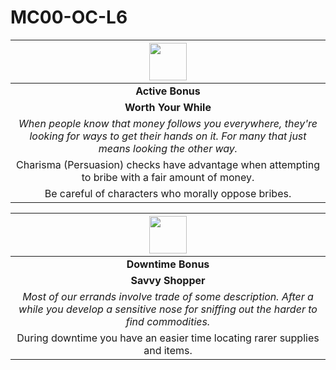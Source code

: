 # MC00-OC-L6

| <img src="../../../images/card-icons/lady-crane.png" height="60" /> |
|:---:|
| **Active Bonus** |
| **Worth Your While** |
| *When people know that money follows you everywhere, they're looking for ways to get their hands on it. For many that just means looking the other way.* |
| Charisma (Persuasion) checks have advantage when attempting to bribe with a fair amount of money. |
| Be careful of characters who morally oppose bribes. |

| <img src="../../../images/card-icons/lady-crane.png" height="60" /> |
|:---:|
| **Downtime Bonus** |
| **Savvy Shopper** |
| *Most of our errands involve trade of some description. After a while you develop a sensitive nose for sniffing out the harder to find commodities.* |
| During downtime you have an easier time locating rarer supplies and items. |
